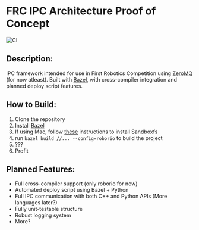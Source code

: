 # FRC IPC Architecture Proof of Concept
![CI](https://github.com/BBScholar/FRC_Robot_IPC/workflows/CI/badge.svg?branch=master)

## Description:
IPC framework intended for use in First Robotics Competition using [ZeroMQ](https://zeromq.org/) (for now atleast). Built with [Bazel](https://bazel.build/), with cross-compiler integration and planned deploy script features.

## How to Build:
1. Clone the repository
2. Install [Bazel](https://bazel.build/)
3. If using Mac, follow [these](https://github.com/bazelbuild/sandboxfs/blob/master/INSTALL.md) instructions to install Sandboxfs
4. run `bazel build //... --config=roborio` to build the project
5. ???
6. Profit


## Planned Features:
- Full cross-compiler support (only roborio for now)
- Automated deploy script using Bazel + Python
- Full IPC communication with both C++ and Python APIs (More languages later?) 
- Fully unit-testable structure
- Robust logging system
- More?